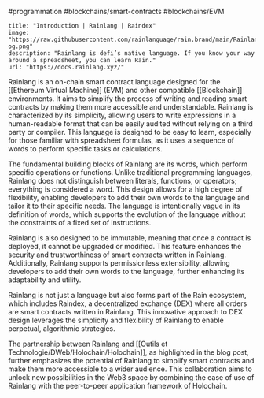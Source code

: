 #programmation
#blockchains/smart-contracts 
#blockchains/EVM 

```embed
title: "Introduction | Rainlang | Raindex"
image: "https://raw.githubusercontent.com/rainlanguage/rain.brand/main/Rainlang-og.png"
description: "Rainlang is defi’s native language. If you know your way around a spreadsheet, you can learn Rain."
url: "https://docs.rainlang.xyz/"
```

Rainlang is an on-chain smart contract language designed for the [[Ethereum Virtual Machine]] (EVM) and other compatible [[Blockchain]] environments. It aims to simplify the process of writing and reading smart contracts by making them more accessible and understandable. Rainlang is characterized by its simplicity, allowing users to write expressions in a human-readable format that can be easily audited without relying on a third party or compiler. This language is designed to be easy to learn, especially for those familiar with spreadsheet formulas, as it uses a sequence of words to perform specific tasks or calculations.

The fundamental building blocks of Rainlang are its words, which perform specific operations or functions. Unlike traditional programming languages, Rainlang does not distinguish between literals, functions, or operators; everything is considered a word. This design allows for a high degree of flexibility, enabling developers to add their own words to the language and tailor it to their specific needs. The language is intentionally vague in its definition of words, which supports the evolution of the language without the constraints of a fixed set of instructions.

Rainlang is also designed to be immutable, meaning that once a contract is deployed, it cannot be upgraded or modified. This feature enhances the security and trustworthiness of smart contracts written in Rainlang. Additionally, Rainlang supports permissionless extensibility, allowing developers to add their own words to the language, further enhancing its adaptability and utility.

Rainlang is not just a language but also forms part of the Rain ecosystem, which includes Raindex, a decentralized exchange (DEX) where all orders are smart contracts written in Rainlang. This innovative approach to DEX design leverages the simplicity and flexibility of Rainlang to enable perpetual, algorithmic strategies.

The partnership between Rainlang and [[Outils et Technologie/DWeb/Holochain/Holochain]], as highlighted in the blog post, further emphasizes the potential of Rainlang to simplify smart contracts and make them more accessible to a wider audience. This collaboration aims to unlock new possibilities in the Web3 space by combining the ease of use of Rainlang with the peer-to-peer application framework of Holochain.